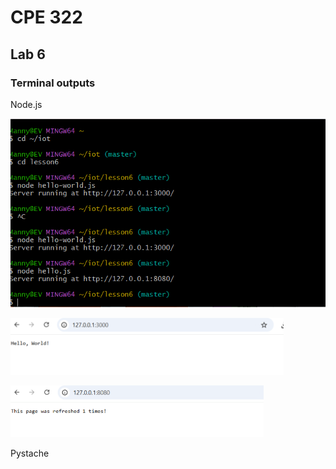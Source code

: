 # CPE 322
## Lab 6
### Terminal outputs

Node.js

![Image](https://github.com/Mannyv443/Design-6/blob/dada87753868bdce759d3a29334f9f82c1402218/Lab6/Lab6-1.png)

![Image](https://github.com/Mannyv443/Design-6/blob/1bc770cfe836ec874b5e29662a3732ebfb656424/Lab6/Lab6-1-1.png)

![Image](https://github.com/Mannyv443/Design-6/blob/eb553ac2843d4ceffc25a8696d53938779bfccd3/Lab6/Lab6-3-3.png)

Pystache
